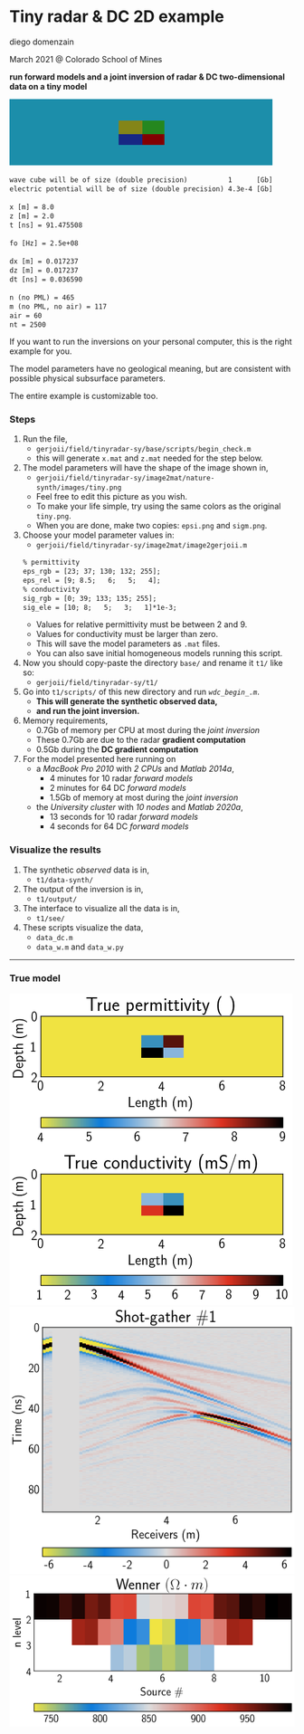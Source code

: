# Tiny radar & DC 2D example
diego domenzain

March 2021 @ Colorado School of Mines

**run forward models and a joint inversion of radar & DC two-dimensional data on a tiny model**

[![](image2mat/nature-synth/images/tiny-color.png)](./)

```
wave cube will be of size (double precision)          1      [Gb]
electric potential will be of size (double precision) 4.3e-4 [Gb]

x [m] = 8.0 
z [m] = 2.0 
t [ns] = 91.475508 

fo [Hz] = 2.5e+08 

dx [m] = 0.017237 
dz [m] = 0.017237 
dt [ns] = 0.036590 

n (no PML) = 465 
m (no PML, no air) = 117 
air = 60 
nt = 2500 
```

If you want to run the inversions on your personal computer, this is the right example for you.

The model parameters have no geological meaning, but are consistent with possible physical subsurface parameters.

The entire example is customizable too.

### Steps

1. Run the file,
   * ```gerjoii/field/tinyradar-sy/base/scripts/begin_check.m```
   * this will generate ```x.mat``` and ```z.mat``` needed for the step below.
1. The model parameters will have the shape of the image shown in,
   * ```gerjoii/field/tinyradar-sy/image2mat/nature-synth/images/tiny.png```
   * Feel free to edit this picture as you wish.
   * To make your life simple, try using the same colors as the original ```tiny.png```.
   * When you are done, make two copies: ```epsi.png``` and ```sigm.png```.
1. Choose your model parameter values in:
   * ```gerjoii/field/tinyradar-sy/image2mat/image2gerjoii.m```
   ```
   % permittivity
   eps_rgb = [23; 37; 130; 132; 255];
   eps_rel = [9; 8.5;   6;   5;   4];
   % conductivity
   sig_rgb = [0; 39; 133; 135; 255];
   sig_ele = [10; 8;   5;   3;   1]*1e-3;
   ```
   * Values for relative permittivity must be between 2 and 9.
   * Values for conductivity must be larger than zero.
   * This will save the model parameters as ```.mat``` files.
   * You can also save initial homogeneous models running this script.
1. Now you should copy-paste the directory ```base/``` and rename it ```t1/``` like so:
   * ```gerjoii/field/tinyradar-sy/t1/```
1. Go into ```t1/scripts/``` of this new directory and run *```wdc_begin_.m```*.
   * **This will generate the synthetic observed data,**
   * **and run the joint inversion.**
1. Memory requirements,
   * 0.7Gb of memory per CPU at most during the *joint inversion*
   * These 0.7Gb are due to the radar **gradient computation**
   * 0.5Gb during the **DC gradient computation**
1. For the model presented here running on
   * a *MacBook Pro 2010* with *2 CPUs* and *Matlab 2014a*,
     * 4 minutes for 10 radar *forward models*
     * 2 minutes for 64 DC *forward models*
     * 1.5Gb of memory at most during the *joint inversion*
   * the *University cluster* with *10 nodes* and *Matlab 2020a*,
     * 13 seconds for 10 radar *forward models*
     * 4 seconds for 64 DC *forward models*

### Visualize the results

1. The synthetic *observed* data is in,
   * ```t1/data-synth/```
1. The output of the inversion is in,
   * ```t1/output/```
1. The interface to visualize all the data is in,
   * ```t1/see/```
1. These scripts visualize the data,
   * ```data_dc.m```
   * ```data_w.m``` and ```data_w.py```
   
---

### True model

[![](see/pics/true.png)](./)[![](see/pics/shot1.png)](./)[![](see/pics/observed-wen.png)](./)